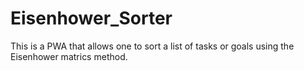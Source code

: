 # Eisenhower_Sorter
This is a PWA that allows one to sort a list of tasks or goals using the Eisenhower matrics method. 
